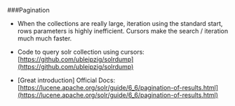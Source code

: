 ###Pagination
* When the collections are really large, iteration using the standard start, rows parameters is highly inefficient. Cursors make the search / iteration much much faster.

* Code to query solr collection using cursors: [https://github.com/ubleipzig/solrdump](https://github.com/ubleipzig/solrdump)
* [Great introduction] Official Docs: [https://lucene.apache.org/solr/guide/6_6/pagination-of-results.html](https://lucene.apache.org/solr/guide/6_6/pagination-of-results.html)